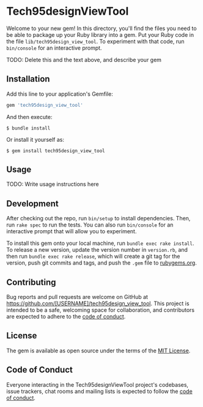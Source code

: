 # Tech95designViewTool

Welcome to your new gem! In this directory, you'll find the files you need to be able to package up your Ruby library into a gem. Put your Ruby code in the file `lib/tech95design_view_tool`. To experiment with that code, run `bin/console` for an interactive prompt.

TODO: Delete this and the text above, and describe your gem

## Installation

Add this line to your application's Gemfile:

```ruby
gem 'tech95design_view_tool'
```

And then execute:

    $ bundle install

Or install it yourself as:

    $ gem install tech95design_view_tool

## Usage

TODO: Write usage instructions here

## Development

After checking out the repo, run `bin/setup` to install dependencies. Then, run `rake spec` to run the tests. You can also run `bin/console` for an interactive prompt that will allow you to experiment.

To install this gem onto your local machine, run `bundle exec rake install`. To release a new version, update the version number in `version.rb`, and then run `bundle exec rake release`, which will create a git tag for the version, push git commits and tags, and push the `.gem` file to [rubygems.org](https://rubygems.org).

## Contributing

Bug reports and pull requests are welcome on GitHub at https://github.com/[USERNAME]/tech95design_view_tool. This project is intended to be a safe, welcoming space for collaboration, and contributors are expected to adhere to the [code of conduct](https://github.com/[USERNAME]/tech95design_view_tool/blob/master/CODE_OF_CONDUCT.md).


## License

The gem is available as open source under the terms of the [MIT License](https://opensource.org/licenses/MIT).

## Code of Conduct

Everyone interacting in the Tech95designViewTool project's codebases, issue trackers, chat rooms and mailing lists is expected to follow the [code of conduct](https://github.com/[USERNAME]/tech95design_view_tool/blob/master/CODE_OF_CONDUCT.md).
